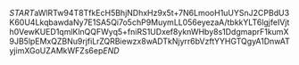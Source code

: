 $START$aWlRTw94T8TfkEcH5BhjNDhxHz9x5t+7N6LmooH1uUYSnJ2CPBdU3K60U4LkqbawdaNy7E1SA5Qi7o5chP9MuymLL056eyezaA/tbkkYLT6lgjfeIVjth0VewKUED1qmlKlnQQFWyq5+fniRS1UDxef8yknWHby8s1DdgmaprF1kumX9JB5lpEMxQZBNu9rjfiLrZQRBiewzx8wADTkNjyrr6bVzftYYHGTQgyA1DnwATyjimXGoUZAMkWFZs6ep$END$